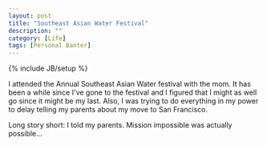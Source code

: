 ```yaml
---
layout: post
title: "Southeast Asian Water Festival"
description: ""
category: [Life]
tags: [Personal Banter]
---
```

{% include JB/setup %}

I attended the Annual Southeast Asian Water festival with the mom. It has been a while since I've gone to the festival and I figured that I might as well go since it might be my last. Also, I was trying to do everything in my power to delay telling my parents about my move to San Francisco.

Long story short: I told my parents. Mission impossible was actually possible...